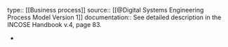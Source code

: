 type:: [[Business process]]
source:: [[@Digital Systems Engineering Process Model Version 1]]
documentation:: See detailed description in the INCOSE Handbook v.4, page 83.

-